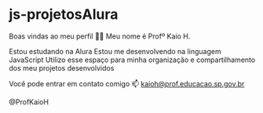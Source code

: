 # js-projetosAlura
Boas vindas ao meu perfil 💙💙
Meu nome é Profº Kaio H.

Estou estudando na Alura
Estou me desenvolvendo na linguagem JavaScript
Utilizo esse espaço para minha organização e compartilhamento dos meu projetos desenvolvidos

Você pode entrar em contato comigo 📫
kaioh@prof.educacao.sp.gov.br

@ProfKaioH
